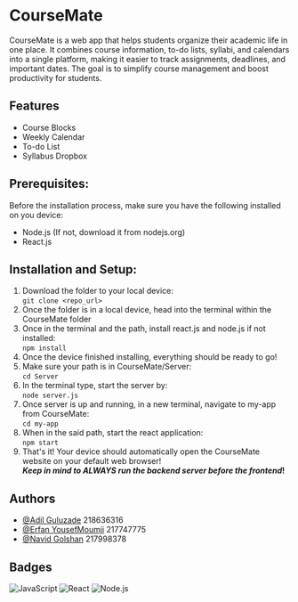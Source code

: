 # CourseMate
CourseMate is a web app that helps students organize their academic life in one place. It combines course information, to-do lists, syllabi, and calendars into a single platform, making it easier to track assignments, deadlines, and important dates. The goal is to simplify course management and boost productivity for students.

## Features
- Course Blocks
- Weekly Calendar
- To-do List
- Syllabus Dropbox

## Prerequisites:
Before the installation process, make sure you have the following installed on you device:
- Node.js (If not, download it from nodejs.org)
- React.js

## Installation and Setup:
1. Download the folder to your local device: <br>
  ``` git clone <repo_url> ```
2. Once the folder is in a local device, head into the terminal within the CourseMate folder
3. Once in the terminal and the path, install react.js and node.js if not installed: <br>
   ``` npm install ```
4. Once the device finished installing, everything should be ready to go!
5. Make sure your path is in CourseMate/Server: <br>
   ``` cd Server ```
6. In the terminal type, start the server by: <br>
    ``` node server.js ```
7. Once server is up and running, in a new terminal, navigate to my-app from CourseMate: <br>
    ``` cd my-app ```
8. When in the said path, start the react application: <br>
    ``` npm start ```
9. That's it! Your device should automatically open the CourseMate website on your default web browser! <br>
***Keep in mind to ALWAYS run the backend server before the frontend*!**

## Authors
- [@Adil Guluzade](https://www.github.com/adilgulu) 218636316
- [@Erfan YousefMoumji](https://www.github.com/ErfanYM) 217747775
- [@Navid Golshan](https://www.github.com/itsnavid06) 217998378

## Badges
![JavaScript](https://img.shields.io/badge/language-JavaScript-yellow)
![React](https://img.shields.io/badge/framework-React-blue)
![Node.js](https://img.shields.io/badge/runtime-Node.js-green)


